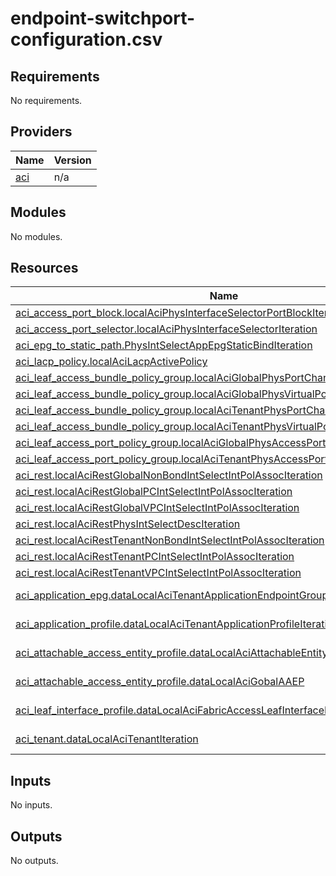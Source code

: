 # endpoint-switchport-configuration.csv

<!-- BEGIN_TF_DOCS -->
## Requirements

No requirements.

## Providers

| Name | Version |
|------|---------|
| <a name="provider_aci"></a> [aci](#provider\_aci) | n/a |

## Modules

No modules.

## Resources

| Name | Type |
|------|------|
| [aci_access_port_block.localAciPhysInterfaceSelectorPortBlockIteration](https://registry.terraform.io/providers/ciscodevnet/aci/latest/docs/resources/access_port_block) | resource |
| [aci_access_port_selector.localAciPhysInterfaceSelectorIteration](https://registry.terraform.io/providers/ciscodevnet/aci/latest/docs/resources/access_port_selector) | resource |
| [aci_epg_to_static_path.PhysIntSelectAppEpgStaticBindIteration](https://registry.terraform.io/providers/ciscodevnet/aci/latest/docs/resources/epg_to_static_path) | resource |
| [aci_lacp_policy.localAciLacpActivePolicy](https://registry.terraform.io/providers/ciscodevnet/aci/latest/docs/resources/lacp_policy) | resource |
| [aci_leaf_access_bundle_policy_group.localAciGlobalPhysPortChannelPolicyGroup](https://registry.terraform.io/providers/ciscodevnet/aci/latest/docs/resources/leaf_access_bundle_policy_group) | resource |
| [aci_leaf_access_bundle_policy_group.localAciGlobalPhysVirtualPortChannelPolicyGroup](https://registry.terraform.io/providers/ciscodevnet/aci/latest/docs/resources/leaf_access_bundle_policy_group) | resource |
| [aci_leaf_access_bundle_policy_group.localAciTenantPhysPortChannelPolicyGroup](https://registry.terraform.io/providers/ciscodevnet/aci/latest/docs/resources/leaf_access_bundle_policy_group) | resource |
| [aci_leaf_access_bundle_policy_group.localAciTenantPhysVirtualPortChannelPolicyGroup](https://registry.terraform.io/providers/ciscodevnet/aci/latest/docs/resources/leaf_access_bundle_policy_group) | resource |
| [aci_leaf_access_port_policy_group.localAciGlobalPhysAccessPortPolicyGroupIteration](https://registry.terraform.io/providers/ciscodevnet/aci/latest/docs/resources/leaf_access_port_policy_group) | resource |
| [aci_leaf_access_port_policy_group.localAciTenantPhysAccessPortPolicyGroupIteration](https://registry.terraform.io/providers/ciscodevnet/aci/latest/docs/resources/leaf_access_port_policy_group) | resource |
| [aci_rest.localAciRestGlobalNonBondIntSelectIntPolAssocIteration](https://registry.terraform.io/providers/ciscodevnet/aci/latest/docs/resources/rest) | resource |
| [aci_rest.localAciRestGlobalPCIntSelectIntPolAssocIteration](https://registry.terraform.io/providers/ciscodevnet/aci/latest/docs/resources/rest) | resource |
| [aci_rest.localAciRestGlobalVPCIntSelectIntPolAssocIteration](https://registry.terraform.io/providers/ciscodevnet/aci/latest/docs/resources/rest) | resource |
| [aci_rest.localAciRestPhysIntSelectDescIteration](https://registry.terraform.io/providers/ciscodevnet/aci/latest/docs/resources/rest) | resource |
| [aci_rest.localAciRestTenantNonBondIntSelectIntPolAssocIteration](https://registry.terraform.io/providers/ciscodevnet/aci/latest/docs/resources/rest) | resource |
| [aci_rest.localAciRestTenantPCIntSelectIntPolAssocIteration](https://registry.terraform.io/providers/ciscodevnet/aci/latest/docs/resources/rest) | resource |
| [aci_rest.localAciRestTenantVPCIntSelectIntPolAssocIteration](https://registry.terraform.io/providers/ciscodevnet/aci/latest/docs/resources/rest) | resource |
| [aci_application_epg.dataLocalAciTenantApplicationEndpointGroupIteration](https://registry.terraform.io/providers/ciscodevnet/aci/latest/docs/data-sources/application_epg) | data source |
| [aci_application_profile.dataLocalAciTenantApplicationProfileIteration](https://registry.terraform.io/providers/ciscodevnet/aci/latest/docs/data-sources/application_profile) | data source |
| [aci_attachable_access_entity_profile.dataLocalAciAttachableEntityProfileIteration](https://registry.terraform.io/providers/ciscodevnet/aci/latest/docs/data-sources/attachable_access_entity_profile) | data source |
| [aci_attachable_access_entity_profile.dataLocalAciGobalAAEP](https://registry.terraform.io/providers/ciscodevnet/aci/latest/docs/data-sources/attachable_access_entity_profile) | data source |
| [aci_leaf_interface_profile.dataLocalAciFabricAccessLeafInterfaceProfileIteration](https://registry.terraform.io/providers/ciscodevnet/aci/latest/docs/data-sources/leaf_interface_profile) | data source |
| [aci_tenant.dataLocalAciTenantIteration](https://registry.terraform.io/providers/ciscodevnet/aci/latest/docs/data-sources/tenant) | data source |

## Inputs

No inputs.

## Outputs

No outputs.
<!-- END_TF_DOCS -->
